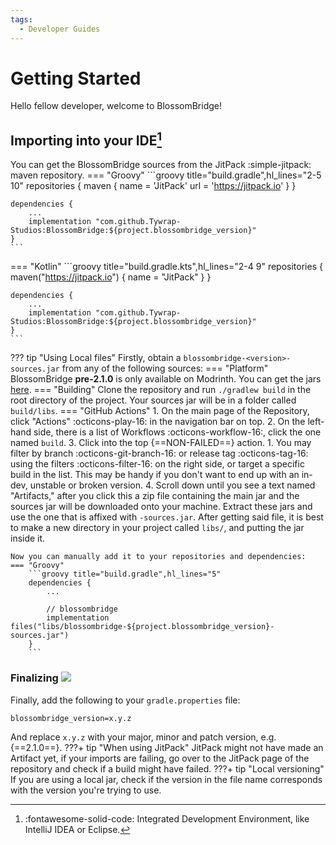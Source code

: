 ```yaml
---
tags:
  - Developer Guides
---
```

# Getting Started
Hello fellow developer, welcome to BlossomBridge!

## Importing into your IDE[^1]
[^1]: :fontawesome-solid-code: Integrated Development Environment, like IntelliJ IDEA or Eclipse.

You can get the BlossomBridge sources from the JitPack :simple-jitpack: maven repository.
=== "Groovy"
    ```groovy title="build.gradle",hl_lines="2-5 10"
    repositories {
        maven {
            name = 'JitPack'
            url = 'https://jitpack.io'
        }
    }   

    dependencies {
        ...
	    implementation "com.github.Tywrap-Studios:BlossomBridge:${project.blossombridge_version}"
    }
    ```
=== "Kotlin"
    ```groovy title="build.gradle.kts",hl_lines="2-4 9"
    repositories {
        maven("https://jitpack.io") {
            name = "JitPack"
        }
    }

    dependencies {
        ...
        implementation "com.github.Tywrap-Studios:BlossomBridge:${project.blossombridge_version}"
    }
    ```

??? tip "Using Local files"
    Firstly, obtain a `blossombridge-<version>-sources.jar` from any of the following sources:
    === "Platform"
        BlossomBridge **pre-2.1.0** is only available on Modrinth. You can get the jars [here](https://modrinth.com/mod/blossombridge).
    === "Building"
        Clone the repository and run `./gradlew build` in the root directory of the project. Your sources jar will be in a folder called `build/libs`.
    === "GitHub Actions"
        1. On the main page of the Repository, click "Actions" :octicons-play-16: in the navigation bar on top.
        2. On the left-hand side, there is a list of Workflows :octicons-workflow-16:, click the one named `build`.
        3. Click into the top {==NON-FAILED==} action.
            1. You may filter by branch :octicons-git-branch-16: or release tag :octicons-tag-16: using the filters :octicons-filter-16: on the right side, or target a specific build in the list. This may be handy if you don't want to end up with an in-dev, unstable or broken version.
        4. Scroll down until you see a text named "Artifacts," after you click this a zip file containing the main jar and the sources jar will be downloaded onto your machine. Extract these jars and use the one that is affixed with `-sources.jar`.
    After getting said file, it is best to make a new directory in your project called `libs/`, and putting the jar inside it.

    Now you can manually add it to your repositories and dependencies:
    === "Groovy"
        ```groovy title="build.gradle",hl_lines="5"
        dependencies {
            ...

	        // blossombridge
	        implementation files("libs/blossombridge-${project.blossombridge_version}-sources.jar")
        }
        ```

### Finalizing [![](https://jitpack.io/v/Tywrap-Studios/BlossomBridge.svg)](https://jitpack.io/#Tywrap-Studios/BlossomBridge)
Finally, add the following to your `gradle.properties` file:
```properties
blossombridge_version=x.y.z
```
And replace `x.y.z` with your major, minor and patch version, e.g. {==2.1.0==}.
???+ tip "When using JitPack"
    JitPack might not have made an Artifact yet, if your imports are failing, go over to the JitPack page of the repository and check if a build might have failed.
???+ tip "Local versioning"
    If you are using a local jar, check if the version in the file name corresponds with the version you're trying to use.